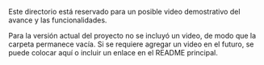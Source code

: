 Este directorio está reservado para un posible video demostrativo del avance y las funcionalidades.

Para la versión actual del proyecto no se incluyó un video, de modo que la carpeta permanece vacía.  Si se requiere agregar un video en el futuro, se puede colocar aquí o incluir un enlace en el README principal.